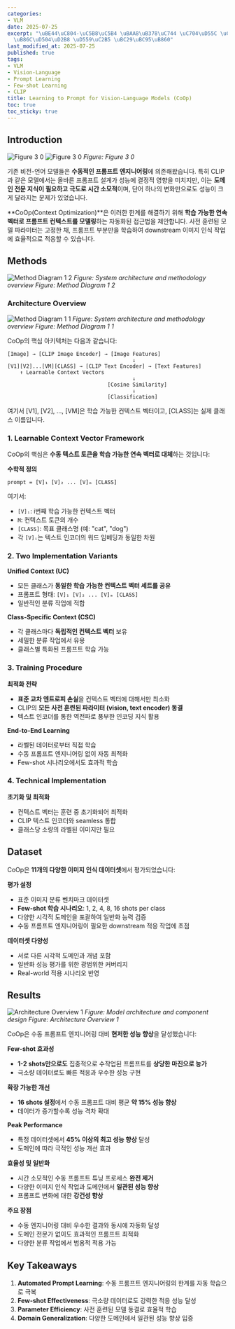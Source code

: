 ```yaml
---
categories:
- VLM
date: 2025-07-25
excerpt: "\uBE44\uC804-\uC5B8\uC5B4 \uBAA8\uB378\uC744 \uC704\uD55C \uC790\uB3D9 \uD504\
  \uB86C\uD504\uD2B8 \uD559\uC2B5 \uBC29\uBC95\uB860"
last_modified_at: 2025-07-25
published: true
tags:
- VLM
- Vision-Language
- Prompt Learning
- Few-shot Learning
- CLIP
title: Learning to Prompt for Vision-Language Models (CoOp)
toc: true
toc_sticky: true
---
```


## Introduction

![Figure 3 0](/assets/images/paper/coop-learning-to-prompt-for-vision-language-models/figure_3_0.png)
![Figure 3 0](/assets/images/paper/coop-learning-to-prompt-for-vision-language-models/figure_3_0.png)
*Figure: Figure 3 0*


기존 비전-언어 모델들은 **수동적인 프롬프트 엔지니어링**에 의존해왔습니다. 특히 CLIP과 같은 모델에서는 올바른 프롬프트 설계가 성능에 결정적 영향을 미치지만, 이는 **도메인 전문 지식이 필요하고 극도로 시간 소모적**이며, 단어 하나의 변화만으로도 성능이 크게 달라지는 문제가 있었습니다.

**CoOp(Context Optimization)**은 이러한 한계를 해결하기 위해 **학습 가능한 연속 벡터로 프롬프트 컨텍스트를 모델링**하는 자동화된 접근법을 제안합니다. 사전 훈련된 모델 파라미터는 고정한 채, 프롬프트 부분만을 학습하여 downstream 이미지 인식 작업에 효율적으로 적응할 수 있습니다.

## Methods

![Method Diagram 1 2](/assets/images/paper/coop-learning-to-prompt-for-vision-language-models/method_diagram_1_2.png)
*Figure: System architecture and methodology overview*
*Figure: Method Diagram 1 2*


### Architecture Overview

![Method Diagram 1 1](/assets/images/paper/coop-learning-to-prompt-for-vision-language-models/method_diagram_1_1.png)
*Figure: System architecture and methodology overview*
*Figure: Method Diagram 1 1*


CoOp의 핵심 아키텍처는 다음과 같습니다:

```
[Image] → [CLIP Image Encoder] → [Image Features]
                                        ↓
[V1][V2]...[VM][CLASS] → [CLIP Text Encoder] → [Text Features]
    ↑ Learnable Context Vectors
                                        ↓
                                [Cosine Similarity]
                                        ↓
                                [Classification]
```

여기서 [V1], [V2], ..., [VM]은 학습 가능한 컨텍스트 벡터이고, [CLASS]는 실제 클래스 이름입니다.

### 1. Learnable Context Vector Framework

CoOp의 핵심은 **수동 텍스트 토큰을 학습 가능한 연속 벡터로 대체**하는 것입니다:

**수학적 정의**
```
prompt = [V]₁ [V]₂ ... [V]ₘ [CLASS]
```

여기서:
- `[V]ᵢ`: i번째 학습 가능한 컨텍스트 벡터
- `M`: 컨텍스트 토큰의 개수
- `[CLASS]`: 목표 클래스명 (예: "cat", "dog")
- 각 `[V]ᵢ`는 텍스트 인코더의 워드 임베딩과 동일한 차원

### 2. Two Implementation Variants

**Unified Context (UC)**
- 모든 클래스가 **동일한 학습 가능한 컨텍스트 벡터 세트를 공유**
- 프롬프트 형태: `[V]₁ [V]₂ ... [V]ₘ [CLASS]`
- 일반적인 분류 작업에 적합

**Class-Specific Context (CSC)**  
- 각 클래스마다 **독립적인 컨텍스트 벡터** 보유
- 세밀한 분류 작업에서 유용
- 클래스별 특화된 프롬프트 학습 가능

### 3. Training Procedure

**최적화 전략**
- **표준 교차 엔트로피 손실**을 컨텍스트 벡터에 대해서만 최소화
- CLIP의 **모든 사전 훈련된 파라미터 (vision, text encoder) 동결**
- 텍스트 인코더를 통한 역전파로 풍부한 인코딩 지식 활용

**End-to-End Learning**
- 라벨된 데이터로부터 직접 학습
- 수동 프롬프트 엔지니어링 없이 자동 최적화
- Few-shot 시나리오에서도 효과적 학습

### 4. Technical Implementation

**초기화 및 최적화**
- 컨텍스트 벡터는 훈련 중 초기화되어 최적화
- CLIP 텍스트 인코더와 seamless 통합
- 클래스당 소량의 라벨된 이미지만 필요

## Dataset

CoOp은 **11개의 다양한 이미지 인식 데이터셋**에서 평가되었습니다:

**평가 설정**
- 표준 이미지 분류 벤치마크 데이터셋
- **Few-shot 학습 시나리오**: 1, 2, 4, 8, 16 shots per class
- 다양한 시각적 도메인을 포괄하여 일반화 능력 검증
- 수동 프롬프트 엔지니어링이 필요한 downstream 적응 작업에 초점

**데이터셋 다양성**
- 서로 다른 시각적 도메인과 개념 포함
- 일반화 성능 평가를 위한 광범위한 커버리지
- Real-world 적용 시나리오 반영

## Results

![Architecture Overview 1](/assets/images/paper/coop-learning-to-prompt-for-vision-language-models/architecture_overview_1.png)
*Figure: Model architecture and component design*
*Figure: Architecture Overview 1*


CoOp은 수동 프롬프트 엔지니어링 대비 **현저한 성능 향상**을 달성했습니다:

**Few-shot 효과성**
- **1-2 shots만으로도** 집중적으로 수작업된 프롬프트를 **상당한 마진으로 능가**
- 극소량 데이터로도 빠른 적응과 우수한 성능 구현

**확장 가능한 개선**
- **16 shots 설정**에서 수동 프롬프트 대비 평균 **약 15% 성능 향상**
- 데이터가 증가할수록 성능 격차 확대

**Peak Performance**
- 특정 데이터셋에서 **45% 이상의 최고 성능 향상** 달성
- 도메인에 따라 극적인 성능 개선 효과

**효율성 및 일반화**
- 시간 소모적인 수동 프롬프트 튜닝 프로세스 **완전 제거**
- 다양한 이미지 인식 작업과 도메인에서 **일관된 성능 향상**
- 프롬프트 변화에 대한 **강건성 향상**

**주요 장점**
- 수동 엔지니어링 대비 우수한 결과와 동시에 자동화 달성
- 도메인 전문가 없이도 효과적인 프롬프트 최적화
- 다양한 분류 작업에서 범용적 적용 가능

## Key Takeaways

1. **Automated Prompt Learning**: 수동 프롬프트 엔지니어링의 한계를 자동 학습으로 극복
2. **Few-shot Effectiveness**: 극소량 데이터로도 강력한 적응 성능 달성
3. **Parameter Efficiency**: 사전 훈련된 모델 동결로 효율적 학습
4. **Domain Generalization**: 다양한 도메인에서 일관된 성능 향상 입증